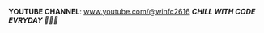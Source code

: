 **YOUTUBE CHANNEL**: www.youtube.com/@winfc2616
***CHILL WITH CODE EVRYDAY 🦾🦾🦾***

<!---
nguyen130311/nguyen130311 is a ✨ special ✨ repository because its `README.md` (this file) appears on your GitHub profile.
You can click the Preview link to take a look at your changes.
--->
